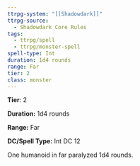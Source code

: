 ```yaml
---
ttrpg-system: "[[Shadowdark]]"
ttrpg-source:
  - Shadowdark Core Rules
tags:
  - ttrpg/spell
  - ttrpg/monster-spell
spell-type: Int
duration: 1d4 rounds
range: Far
tier: 2
class: monster
---
```

**Tier**: 2

**Duration:** 1d4 rounds

**Range:** Far

**DC/Spell Type:** Int DC 12

One humanoid in far paralyzed 1d4 rounds.
